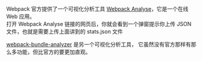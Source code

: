 Webpack 官方提供了一个可视化分析工具 [Webpack Analyse](http://webpack.github.io/analyse/)，它是一个在线 Web 应用。<br />打开 Webpack Analyse 链接的网页后，你就会看到一个弹窗提示你上传 JSON 文件，也就是需要上传上面讲到的 stats.json 文件

[webpack-bundle-analyzer](https://www.npmjs.com/package/webpack-bundle-analyzer) 是另一个可视化分析工具， 它虽然没有官方那样有那么多功能，但比官方的要更加直观。
